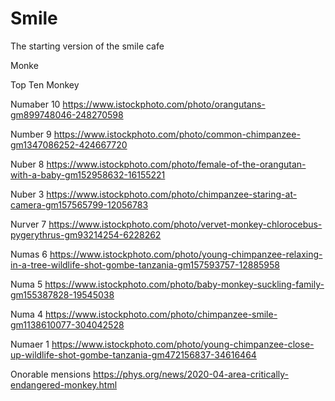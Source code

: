 # Smile
The starting version of the smile cafe 

Monke

Top Ten Monkey

Numaber 10
https://www.istockphoto.com/photo/orangutans-gm899748046-248270598

Number 9
https://www.istockphoto.com/photo/common-chimpanzee-gm1347086252-424667720

Nuber 8
https://www.istockphoto.com/photo/female-of-the-orangutan-with-a-baby-gm152958632-16155221

Nuber 3
https://www.istockphoto.com/photo/chimpanzee-staring-at-camera-gm157565799-12056783

Nurver 7
https://www.istockphoto.com/photo/vervet-monkey-chlorocebus-pygerythrus-gm93214254-6228262

Numas 6
https://www.istockphoto.com/photo/young-chimpanzee-relaxing-in-a-tree-wildlife-shot-gombe-tanzania-gm157593757-12885958

Numa 5
https://www.istockphoto.com/photo/baby-monkey-suckling-family-gm155387828-19545038

Numa 4
https://www.istockphoto.com/photo/chimpanzee-smile-gm1138610077-304042528

Numaer 1
https://www.istockphoto.com/photo/young-chimpanzee-close-up-wildlife-shot-gombe-tanzania-gm472156837-34616464

Onorable mensions
https://phys.org/news/2020-04-area-critically-endangered-monkey.html